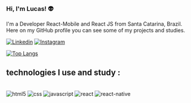 ### Hi, I'm Lucas! 👽

I'm a Developer React-Mobile and React JS from Santa Catarina, Brazil.
Here on my GitHub profile you can see some of my projects and studies.

[![Linkedin](https://img.shields.io/badge/LinkedIn-0077B5?style=for-the-badge&logo=linkedin&logoColor=white)](https://www.linkedin.com/in/lucas-acordi-da-rosa-810224232/)
[![Instagram](https://img.shields.io/badge/Instagram-E4405F?style=for-the-badge&logo=instagram&logoColor=white)](https://www.instagram.com/acordi.lucas/)



[![Top Langs](https://github-readme-stats.vercel.app/api/top-langs/?username=LucasacDEV)](https://github.com/LucasacDEV/github-readme-stats)

## technologies I use and study : 

<div style='display: inline_block'><br/>
  <img align='center' alt='html5' src='https://img.shields.io/badge/HTML5-E34F26?style=for-the-badge&logo=html5&logoColor=white'/>
  <img align='center' alt='css' src='https://img.shields.io/badge/CSS3-1572B6?style=for-the-badge&logo=css3&logoColor=white' />
  <img align='center' alt='javascript' src='https://img.shields.io/badge/JavaScript-F7DF1E?style=for-the-badge&logo=javascript&logoColor=black' />
  <img align='center' alt='react' src='https://img.shields.io/badge/React-20232A?style=for-the-badge&logo=react&logoColor=61DAFB' />
  <img align='center' alt='react-native' src='https://img.shields.io/badge/React_Native-20232A?style=for-the-badge&logo=react&logoColor=61DAFB' />

</div>
